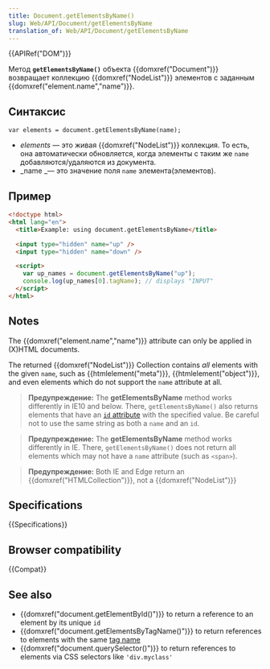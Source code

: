 ```yaml
---
title: Document.getElementsByName()
slug: Web/API/Document/getElementsByName
translation_of: Web/API/Document/getElementsByName
---
```


{{APIRef("DOM")}}

Метод **`getElementsByName()`** объекта {{domxref("Document")}} возвращает коллекцию {{domxref("NodeList")}} элементов с заданным {{domxref("element.name","name")}}.

## Синтаксис

```
var elements = document.getElementsByName(name);
```

- _elements_ — это живая {{domxref("NodeList")}} коллекция. То есть, она автоматически обновляется, когда элементы с таким же `name` добавляются/удаляются из документа.
- _name _— это значение поля `name` элемента(элементов).

## Пример

```html
<!doctype html>
<html lang="en">
  <title>Example: using document.getElementsByName</title>

  <input type="hidden" name="up" />
  <input type="hidden" name="down" />

  <script>
    var up_names = document.getElementsByName("up");
    console.log(up_names[0].tagName); // displays "INPUT"
  </script>
</html>
```

## Notes

The {{domxref("element.name","name")}} attribute can only be applied in (X)HTML documents.

The returned {{domxref("NodeList")}} Collection contains _all_ elements with the given `name`, such as {{htmlelement("meta")}}, {{htmlelement("object")}}, and even elements which do not support the `name` attribute at all.

> **Предупреждение:** The **getElementsByName** method works differently in IE10 and below. There, `getElementsByName()` also returns elements that have an [`id` attribute](/ru/docs/Web/HTML/Global_attributes/id) with the specified value. Be careful not to use the same string as both a `name` and an `id`.

> **Предупреждение:** The **getElementsByName** method works differently in IE. There, `getElementsByName()` does not return all elements which may not have a `name` attribute (such as `<span>`).

> **Предупреждение:** Both IE and Edge return an {{domxref("HTMLCollection")}}, not a {{domxref("NodeList")}}

## Specifications

{{Specifications}}

## Browser compatibility

{{Compat}}

## See also

- {{domxref("document.getElementById()")}} to return a reference to an element by its unique `id`
- {{domxref("document.getElementsByTagName()")}} to return references to elements with the same [tag name](/ru/docs/Web/API/Element/tagName)
- {{domxref("document.querySelector()")}} to return references to elements via CSS selectors like `'div.myclass'`
